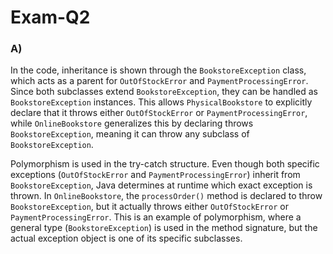 # Exam-Q2


### A)

In the code, inheritance is shown through the `BookstoreException` class, which acts as a parent for `OutOfStockError` and `PaymentProcessingError`. Since both subclasses extend `BookstoreException`, they can be handled as `BookstoreException` instances. This allows `PhysicalBookstore` to explicitly declare that it throws either `OutOfStockError` or `PaymentProcessingError`, while `OnlineBookstore` generalizes this by declaring throws `BookstoreException`, meaning it can throw any subclass of `BookstoreException`.

Polymorphism is used in the try-catch structure. Even though both specific exceptions (`OutOfStockError` and `PaymentProcessingError`) inherit from `BookstoreException`, Java determines at runtime which exact exception is thrown. In `OnlineBookstore`, the `processOrder()` method is declared to throw `BookstoreException`, but it actually throws either `OutOfStockError` or `PaymentProcessingError`. This is an example of polymorphism, where a general type (`BookstoreException`) is used in the method signature, but the actual exception object is one of its specific subclasses.
